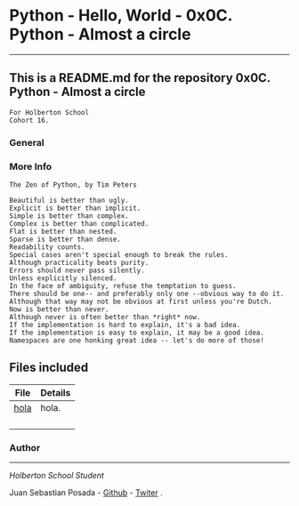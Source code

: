 # Python - Hello, World - 0x0C. Python - Almost a circle
***
## This is a README.md for the repository 0x0C. Python - Almost a circle
```
For Holberton School
Cohort 16.
```
### General


### More Info

```
The Zen of Python, by Tim Peters

Beautiful is better than ugly.
Explicit is better than implicit.
Simple is better than complex.
Complex is better than complicated.
Flat is better than nested.
Sparse is better than dense.
Readability counts.
Special cases aren't special enough to break the rules.
Although practicality beats purity.
Errors should never pass silently.
Unless explicitly silenced.
In the face of ambiguity, refuse the temptation to guess.
There should be one-- and preferably only one --obvious way to do it.
Although that way may not be obvious at first unless you're Dutch.
Now is better than never.
Although never is often better than *right* now.
If the implementation is hard to explain, it's a bad idea.
If the implementation is easy to explain, it may be a good idea.
Namespaces are one honking great idea -- let's do more of those!
```

## Files included

| File                 | Details                                    |
|--------------------- | ------------------------------------------ |
| [hola](./a) | hola.	       | 
| [](./b) |	       |
| [](./c) |	       |
| [](./)  |	       |
| [](./)  |	       |

### Author
***
*Holberton School Student*

Juan Sebastian Posada  - [Github](https://github.com/Juansepo13) - [Twiter](https://twitter.com/@JuanSeb35904130)
.
